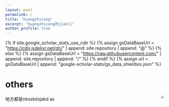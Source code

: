 ```yaml
---
layout: post
permalink: /
title: "huangzhicong"
excerpt: "huangzhicong的jianli"
author_profile: true
---
```


{% if site.google_scholar_stats_use_cdn %}
{% assign gsDataBaseUrl = "https://cdn.jsdelivr.net/gh/" | append: site.repository | append: "@" %}
{% else %}
{% assign gsDataBaseUrl = "https://raw.githubusercontent.com/" | append: site.repository | append: "/" %}
{% endif %}
{% assign url = gsDataBaseUrl | append: "google-scholar-stats/gs_data_shieldsio.json" %}

<span class='anchor' id='others'></span>

# others



<img align="right" src="../images/500x300.png" style="zoom:50%;" />地方都是nksskdsjakd as 

